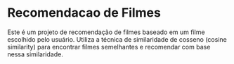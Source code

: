 # Recomendacao de Filmes

Este é um projeto de recomendação de filmes baseado em um filme escolhido pelo usuário. Utiliza a técnica de similaridade de cosseno (cosine similarity) para encontrar filmes semelhantes e recomendar com base nessa similaridade.
